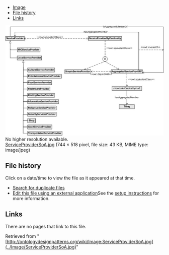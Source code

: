 * [Image](../Image/ServiceProviderSoA.jpg#file)
* [File history](../Image/ServiceProviderSoA.jpg#filehistory)
* [Links](../Image/ServiceProviderSoA.jpg#filelinks)

[![Image:ServiceProviderSoA.jpg](../images/2/27/ServiceProviderSoA.jpg)](../images/2/27/ServiceProviderSoA.jpg)  
No higher resolution available.  
[ServiceProviderSoA.jpg](../images/2/27/ServiceProviderSoA.jpg)‎ (744 × 518 pixel, file size: 43 KB, MIME type: image/jpeg)

## File history

Click on a date/time to view the file as it appeared at that time.



  
* [Search for duplicate files](http://ontologydesignpatterns.org/wiki/Special:FileDuplicateSearch/ServiceProviderSoA.jpg "Special:FileDuplicateSearch/ServiceProviderSoA.jpg")
* [Edit this file using an external application](http://ontologydesignpatterns.org/wiki/index.php?title=Image:ServiceProviderSoA.jpg&action=edit&externaledit=true&mode=file "Image:ServiceProviderSoA.jpg")See the [setup instructions](http://www.mediawiki.org/wiki/Manual:External_editors "http://www.mediawiki.org/wiki/Manual:External_editors") for more information.

## Links



There are no pages that link to this file.




Retrieved from "[http://ontologydesignpatterns.org/wiki/Image:ServiceProviderSoA.jpg](../Image/ServiceProviderSoA.jpg)"